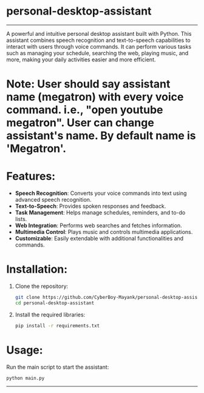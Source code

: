 # personal-desktop-assistant

---

A powerful and intuitive personal desktop assistant built with Python. This assistant combines speech recognition and text-to-speech capabilities to interact with users through voice commands. It can perform various tasks such as managing your schedule, searching the web, playing music, and more, making your daily activities easier and more efficient.
# Note: User should say assistant name (megatron) with every voice command. i.e., "open youtube megatron". User can change assistant's name. By default name is 'Megatron'.

# Features:
- **Speech Recognition**: Converts your voice commands into text using advanced speech recognition.
- **Text-to-Speech**: Provides spoken responses and feedback.
- **Task Management**: Helps manage schedules, reminders, and to-do lists.
- **Web Integration**: Performs web searches and fetches information.
- **Multimedia Control**: Plays music and controls multimedia applications.
- **Customizable**: Easily extendable with additional functionalities and commands.

# Installation:
1. Clone the repository:
   ```bash
   git clone https://github.com/CyberBoy-Mayank/personal-desktop-assistant.git
   cd personal-desktop-assistant
   ```
2. Install the required libraries:
   ```bash
   pip install -r requirements.txt
   ```

# Usage:
Run the main script to start the assistant:
```bash
python main.py
```

---
